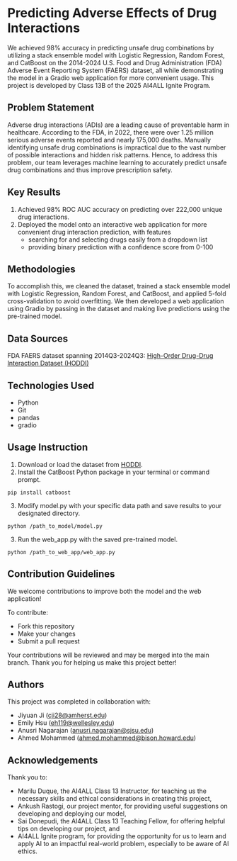 # Predicting Adverse Effects of Drug Interactions

We achieved 98% accuracy in predicting unsafe drug combinations by utilizing a stack ensemble model with Logistic Regression, Random Forest, and CatBoost on the 2014-2024 U.S. Food and Drug Administration (FDA) Adverse Event Reporting System (FAERS) dataset, all while demonstrating the model in a Gradio web application for more convenient usage. This project is developed by Class 13B of the 2025 AI4ALL Ignite Program.

## Problem Statement <!--- do not change this line -->

Adverse drug interactions (ADIs) are a leading cause of preventable harm in healthcare. According to the FDA, in 2022, there were over 1.25 million serious adverse events reported and nearly 175,000 deaths. Manually identifying unsafe drug combinations is impractical due to the vast number of possible interactions and hidden risk patterns. Hence, to address this problem, our team leverages machine learning to accurately predict unsafe drug combinations and thus improve prescription safety.

## Key Results <!--- do not change this line -->

1. Achieved 98% ROC AUC accuracy on predicting over 222,000 unique drug interactions.
2. Deployed the model onto an interactive web application for more convenient drug interaction prediction, with features
   - searching for and selecting drugs easily from a dropdown list
   - providing binary prediction with a confidence score from 0-100

## Methodologies <!--- do not change this line -->

To accomplish this, we cleaned the dataset, trained a stack ensemble model with Logistic Regression, Random Forest, and CatBoost, and applied 5-fold cross-validation to avoid overfitting. We then developed a web application using Gradio by passing in the dataset and making live predictions using the pre-trained model.

## Data Sources <!--- do not change this line -->

FDA FAERS dataset spanning 2014Q3-2024Q3: [High-Order Drug-Drug Interaction Dataset (HODDI)](https://github.com/TIML-Group/HODDI)

## Technologies Used <!--- do not change this line -->

- Python
- Git
- pandas
- gradio

## Usage Instruction <!--- do not change this line -->
1. Download or load the dataset from [HODDI](https://github.com/TIML-Group/HODDI).
2. Install the CatBoost Python package in your terminal or command prompt.
```
pip install catboost
```
3. Modify model.py with your specific data path and save results to your designated directory.
```
python /path_to_model/model.py
```
3. Run the web_app.py with the saved pre-trained model.
```
python /path_to_web_app/web_app.py
```

## Contribution Guidelines <!--- do not change this line -->

We welcome contributions to improve both the model and the web application!

To contribute:
- Fork this repository
- Make your changes
- Submit a pull request

Your contributions will be reviewed and may be merged into the main branch. Thank you for helping us make this project better!

## Authors <!--- do not change this line -->

This project was completed in collaboration with:
- Jiyuan Ji ([cji28@amherst.edu](mailto:cji28@amherst.edu))
- Emily Hsu ([eh119@wellesley.edu](mailto:eh119@wellesley.edu))
- Anusri Nagarajan ([anusri.nagarajan@sjsu.edu](mailto:anusri.nagarajan@sjsu.edu))
- Ahmed Mohammed ([ahmed.mohammed@bison.howard.edu](mailto:ahmed.mohammed@bison.howard.edu))

## Acknowledgements <!--- do not change this line -->

Thank you to:
- Marilu Duque, the AI4ALL Class 13 Instructor, for teaching us the necessary skills and ethical considerations in creating this project,
- Ankush Rastogi, our project mentor, for providing useful suggestions on developing and deploying our model,
- Sai Donepudi, the AI4ALL Class 13 Teaching Fellow, for offering helpful tips on developing our project, and
- AI4ALL Ignite program, for providing the opportunity for us to learn and apply AI to an impactful real-world problem, especially to be aware of AI ethics.
